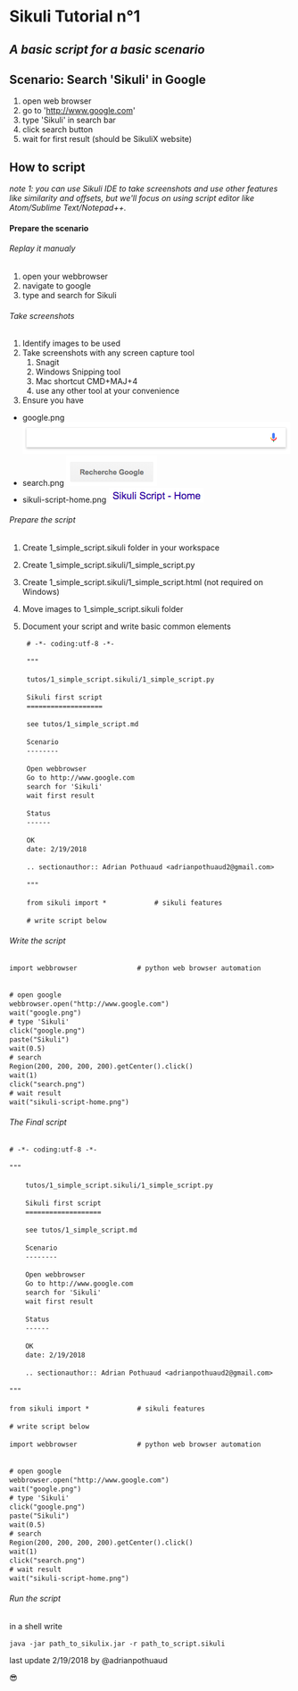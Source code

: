 Sikuli Tutorial n°1
===================

*A basic script for a basic scenario*
------------------------------------

Scenario: Search 'Sikuli' in Google
-------------------------

1. open web browser
2. go to 'http://www.google.com'
3. type 'Sikuli' in search bar
4. click search button
5. wait for first result (should be SikuliX website)

How to script
-------------

*note 1: you can use Sikuli IDE to take screenshots and use other features like similarity and offsets, but we'll focus on using script editor like Atom/Sublime Text/Notepad++.*

#### Prepare the scenario

###### Replay it manualy

1. open your webbrowser
2. navigate to google
3. type and search for Sikuli

###### Take screenshots
1. Identify images to be used
2. Take screenshots with any screen capture tool
    1. Snagit
    2. Windows Snipping tool
    3. Mac shortcut CMD+MAJ+4
    4. use any other tool at your convenience
3. Ensure you have

- google.png ![google.png](1_simple_script.sikuli/google.png)
- search.png ![search.png](1_simple_script.sikuli/search.png)
- sikuli-script-home.png ![sikuli-script-home.png](1_simple_script.sikuli/sikuli-script-home.png)

###### Prepare the script
1. Create 1_simple_script.sikuli folder in your workspace
2. Create 1_simple_script.sikuli/1_simple_script.py
3. Create 1_simple_script.sikuli/1_simple_script.html (not required on Windows)
4. Move images to 1_simple_script.sikuli folder
5. Document your script and write basic common elements


	    # -*- coding:utf-8 -*-

	    """

		tutos/1_simple_script.sikuli/1_simple_script.py

		Sikuli first script
		===================

		see tutos/1_simple_script.md

		Scenario
		--------

		Open webbrowser
		Go to http://www.google.com
		search for 'Sikuli'
		wait first result

		Status
		------

		OK
		date: 2/19/2018

		.. sectionauthor:: Adrian Pothuaud <adrianpothuaud2@gmail.com>

	    """

	    from sikuli import *            # sikuli features

	    # write script below

###### Write the script

    import webbrowser               # python web browser automation


    # open google
    webbrowser.open("http://www.google.com")
    wait("google.png")
    # type 'Sikuli'
    click("google.png")
    paste("Sikuli")
    wait(0.5)
    # search
    Region(200, 200, 200, 200).getCenter().click()
    wait(1)
    click("search.png")
    # wait result
    wait("sikuli-script-home.png")

###### The Final script

    # -*- coding:utf-8 -*-

    """

        tutos/1_simple_script.sikuli/1_simple_script.py

        Sikuli first script
        ===================

        see tutos/1_simple_script.md

        Scenario
        --------

        Open webbrowser
        Go to http://www.google.com
        search for 'Sikuli'
        wait first result

        Status
        ------

        OK
        date: 2/19/2018

        .. sectionauthor:: Adrian Pothuaud <adrianpothuaud2@gmail.com>

    """

    from sikuli import *            # sikuli features

    # write script below

    import webbrowser               # python web browser automation


    # open google
    webbrowser.open("http://www.google.com")
    wait("google.png")
    # type 'Sikuli'
    click("google.png")
    paste("Sikuli")
    wait(0.5)
    # search
    Region(200, 200, 200, 200).getCenter().click()
    wait(1)
    click("search.png")
    # wait result
    wait("sikuli-script-home.png")

###### Run the script
in a shell write


	java -jar path_to_sikulix.jar -r path_to_script.sikuli


last update 2/19/2018 by @adrianpothuaud

:sunglasses:
